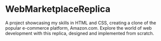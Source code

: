 # WebMarketplaceReplica
A project showcasing my skills in HTML and CSS, creating a clone of the popular e-commerce platform, Amazon.com. Explore the world of web development with this replica, designed and implemented from scratch.
